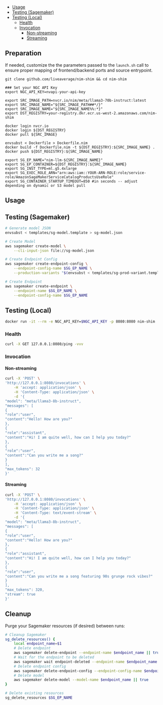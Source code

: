 
- [Usage](#usage)
- [Testing (Sagemaker)](#testing--sagemaker-)
- [Testing (Local)](#testing--local-)
  * [Health](#health)
  * [Invocation](#invocation)
    + [Non-streaming](#non-streaming)
    + [Streaming](#streaming)

## Preparation
If needed, customize the the parameters passed to the `launch.sh` call to ensure proper mapping of frontend/backend ports and source entrypoint.

```
git clone github.com/liveaverage/nim-shim && cd nim-shim

### Set your NGC API Key
export NGC_API_KEY=nvapi-your-api-key

export SRC_IMAGE_PATH=nvcr.io/nim/meta/llama3-70b-instruct:latest
export SRC_IMAGE_NAME="${SRC_IMAGE_PATH##*/}"
export SRC_IMAGE_NAME="${SRC_IMAGE_NAME%%:*}"
export DST_REGISTRY=your-registry.dkr.ecr.us-west-2.amazonaws.com/nim-shim

docker login nvcr.io
docker login ${DST_REGISTRY}
docker pull ${SRC_IMAGE}

envsubst < Dockerfile > Dockerfile.nim
docker build -f Dockerfile.nim -t ${DST_REGISTRY}:${SRC_IMAGE_NAME} .
docker push ${DST_REGISTRY}:${SRC_IMAGE_NAME}

export SG_EP_NAME="nim-llm-${SRC_IMAGE_NAME}"
export SG_EP_CONTAINER=${DST_REGISTRY}:${SRC_IMAGE_NAME}
export SG_INST_TYPE=ml.g5.4xlarge	
export SG_EXEC_ROLE_ARN="arn:aws:iam::YOUR-ARN-ROLE:role/service-role/AmazonSageMakerServiceCatalogProductsUseRole"
export SG_CONTAINER_STARTUP_TIMEOUT=850 #in seconds -- adjust depending on dynamic or S3 model pull
```

## Usage

## Testing (Sagemaker)

```bash
# Generate model JSON
envsubst < templates/sg-model.template > sg-model.json

# Create Model
aws sagemaker create-model \
    --cli-input-json file://sg-model.json

# Create Endpoint Config
aws sagemaker create-endpoint-config \
    --endpoint-config-name $SG_EP_NAME \
    --production-variants "$(envsubst < templates/sg-prod-variant.template)"

# Create Endpoint
aws sagemaker create-endpoint \
    --endpoint-name $SG_EP_NAME \
    --endpoint-config-name $SG_EP_NAME
```

## Testing (Local)

```bash
docker run -it --rm -e NGC_API_KEY=$NGC_API_KEY -p 8080:8080 nim-shim
```

### Health
```bash
curl -X GET 127.0.0.1:8080/ping -vvv
```

### Invocation

#### Non-streaming
```bash
curl -X 'POST' \
'http://127.0.0.1:8080/invocations' \
    -H 'accept: application/json' \
    -H 'Content-Type: application/json' \
    -d '{
"model": "meta/llama3-8b-instruct",
"messages": [
{
"role":"user",
"content":"Hello! How are you?"
},
{
"role":"assistant",
"content":"Hi! I am quite well, how can I help you today?"
},
{
"role":"user",
"content":"Can you write me a song?"
}
],
"max_tokens": 32
}'
```

#### Streaming
```bash
curl -X 'POST' \
'http://127.0.0.1:8080/invocations' \
    -H 'accept: application/json' \
    -H 'Content-Type: application/json' \
	-H 'Content-Type: text/event-stream' \
    -d '{
"model": "meta/llama3-8b-instruct",
"messages": [
{
"role":"user",
"content":"Hello! How are you?"
},
{
"role":"assistant",
"content":"Hi! I am quite well, how can I help you today?"
},
{
"role":"user",
"content":"Can you write me a song featuring 90s grunge rock vibes?"
}
],
"max_tokens": 320,
"stream": true
}'
```

## Cleanup

Purge your Sagemaker resources (if desired) between runs:
```bash
# Cleanup Sagemaker
sg_delete_resources() {
    local endpoint_name=$1
    # Delete endpoint
    aws sagemaker delete-endpoint --endpoint-name $endpoint_name || true
    # Wait for the endpoint to be deleted
    aws sagemaker wait endpoint-deleted --endpoint-name $endpoint_name || true
    # Delete endpoint config
    aws sagemaker delete-endpoint-config --endpoint-config-name $endpoint_name || true
    # Delete model
    aws sagemaker delete-model --model-name $endpoint_name || true
}

# Delete existing resources
sg_delete_resources $SG_EP_NAME
```
